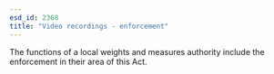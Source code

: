 ```yaml
---
esd_id: 2368
title: "Video recordings - enforcement"
---
```


The functions of a local weights and measures authority include the enforcement in their area of this Act.

